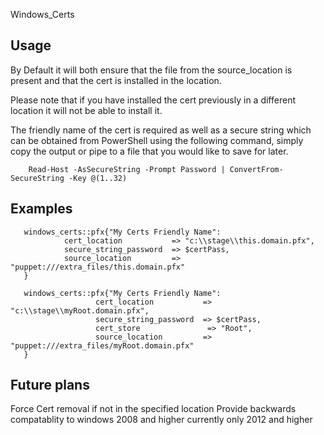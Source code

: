 Windows_Certs

Usage
---
By Default it will both ensure that the file from the source_location is present and that the cert is installed in the location.

Please note that if you have installed the cert previously in a different location it will not be able to install it.

The friendly name of the cert is required as well as a secure string which can be obtained from PowerShell using the following command,
simply copy the output or pipe to a file that you would like to save for later.

        Read-Host -AsSecureString -Prompt Password | ConvertFrom-SecureString -Key @(1..32)


Examples
---
       windows_certs::pfx{"My Certs Friendly Name":
                cert_location           => "c:\\stage\\this.domain.pfx",
                secure_string_password  => $certPass,
                source_location         => "puppet:///extra_files/this.domain.pfx"
       }

       windows_certs::pfx{"My Certs Friendly Name":
                       cert_location           => "c:\\stage\\myRoot.domain.pfx",
                       secure_string_password  => $certPass,
                       cert_store               => "Root",
                       source_location         => "puppet:///extra_files/myRoot.domain.pfx"
       }


Future plans
---
Force Cert removal if not in the specified location
Provide backwards compatablity to windows 2008 and higher currently only 2012 and higher